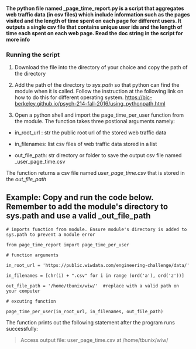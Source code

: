 #### The python file named _page_time_report.py is a script that aggregates web traffic data (in csv files) which include information such as the pages visited and the length of time spent on each page for different users. It outputs a single csv file that contains unique user ids and the length of time each spent on each web page. Read the doc string in the script for more info


### Running the script

1. Download the file into the directory of your choice and copy the path of the directory 


2. Add the path of the directory to _sys.path_ so that python can find the module when it is called. Follow the instruction at  the following link on how to do this for different operating system. https://bic-berkeley.github.io/psych-214-fall-2016/using_pythonpath.html


3. Open a python shell and import the page_time_per_user function from the module. The function takes three postional arguments namely:
* in_root_url : str
              the public root url of the stored web traffic data
    
* in_filenames: list
              csv files of web traffic data stored in a list          

* out_file_path: str
                directory or folder to save the output csv file named _user_page_time.csv
                
The function returns a csv file named _user_page_time.csv_ that is stored in the _out_file_path_

## Example: Copy and run the code below. Remember to add the module's directory to sys.path and use a valid _out_file_path

~~~
# imports function from module. Ensure module's directory is added to sys.path to prevent a module error

from page_time_report import page_time_per_user       

# function arguments

in_root_url = 'https://public.wiwdata.com/engineering-challenge/data/'

in_filenames = [chr(i) + ".csv" for i in range (ord('a'), ord('z'))] 

out_file_path = '/home/tbunix/wiw/'  #replace with a valid path on your computer 

# excuting function

page_time_per_user(in_root_url, in_filenames, out_file_path)
~~~~



The function prints out the following statement after the program runs successfully:

 > Access output file: user_page_time.csv at  /home/tbunix/wiw/

